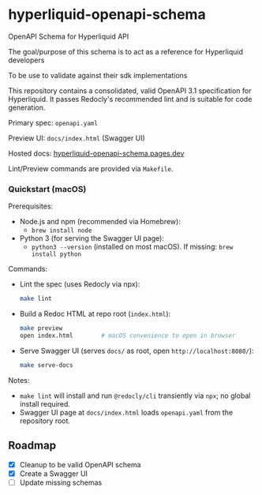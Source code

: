 # hyperliquid-openapi-schema

OpenAPI Schema for Hyperliquid API

The goal/purpose of this schema is to act as a reference for Hyperliquid developers

To be use to validate against their sdk implementations

This repository contains a consolidated, valid OpenAPI 3.1 specification for Hyperliquid. It passes Redocly's recommended lint and is suitable for code generation.

Primary spec: `openapi.yaml`

Preview UI: `docs/index.html` (Swagger UI)

Hosted docs: [hyperliquid-openapi-schema.pages.dev](https://hyperliquid-openapi-schema.pages.dev/)

Lint/Preview commands are provided via `Makefile`.

### Quickstart (macOS)

Prerequisites:
- Node.js and npm (recommended via Homebrew):
  - `brew install node`
- Python 3 (for serving the Swagger UI page):
  - `python3 --version` (installed on most macOS). If missing: `brew install python`

Commands:
- Lint the spec (uses Redocly via npx):
  ```bash
  make lint
  ```
- Build a Redoc HTML at repo root (`index.html`):
  ```bash
  make preview
  open index.html        # macOS convenience to open in browser
  ```
- Serve Swagger UI (serves `docs/` as root, open `http://localhost:8080/`):
  ```bash
  make serve-docs
  ```

Notes:
- `make lint` will install and run `@redocly/cli` transiently via `npx`; no global install required.
- Swagger UI page at `docs/index.html` loads `openapi.yaml` from the repository root.

## Roadmap

- [x] Cleanup to be valid OpenAPI schema
- [x] Create a Swagger UI
- [ ] Update missing schemas
